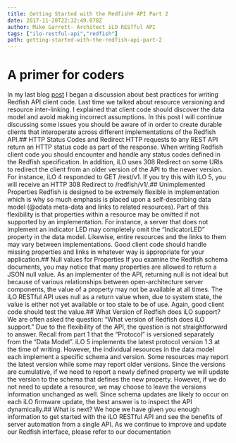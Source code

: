 ```yaml
---
title: Getting Started with the Redfish® API Part 2
date: 2017-11-20T22:32:49.078Z
author: Mike Garrett- Architect iLO RESTful API 
tags: ["ilo-restful-api","redfish"]
path: getting-started-with-the-redfish-api-part-2
---
```

# **A primer for coders**

In my last blog [post](/blog/getting-started-with-ilo-restful-api-redfish-api-conformance) I began a discussion about best practices for writing Redfish API client code.  Last time we talked about resource versioning and resource inter-linking.  I explained that client code should discover the data model and avoid making incorrect assumptions.  In this post I will continue discussing some issues you should be aware of in order to create durable clients that interoperate across different implementations of the Redfish API.## HTTP Status Codes and Redirect
HTTP requests to any REST API return an HTTP status code as part of the response.  When writing Redfish client code you should encounter and handle any status codes defined in the Redfish specification.  In addition, iLO uses 308 Redirect on some URIs to redirect the client from an older version of the API to the newer version.  For instance, iLO 4 responded to GET /rest/v1.  If you try this with iLO 5, you will receive an HTTP 308 Redirect to /redfish/v1/.## Unimplemented Properties
Redfish is designed to be extremely flexible in implementation which is why so much emphasis is placed upon a self-describing data model (@odata meta-data and links to related resources).  Part of this flexibility is that properties within a resource may be omitted if not supported by an implementation.  For instance, a server that does not implement an indicator LED may completely omit the “IndicatorLED” property in the data model.  Likewise, entire resources and the links to them may vary between implementations.  Good client code should handle missing properties and links in whatever way is appropriate for your application.## Null values for Properties
If you examine the Redfish schema documents, you may notice that many properties are allowed to return a JSON null value.  As an implementer of the API, returning null is not ideal but because of various relationships between open-architecture server components, the value of a property may not be available at all times.  The iLO RESTful API  uses null as a return value when, due to system state, the value is either not yet available or too stale to be of use.  Again, good client code should test the value.## What Version of Redfish does iLO support?
We are often asked the question:  “What version of Redfish does iLO support.”  Due to the flexibility of the API, the question is not straightforward to answer.  Recall from part 1 that the “Protocol” is versioned separately from the “Data Model”.  iLO 5 implements the latest protocol version 1.3 at the time of writing.  However, the individual resources in the data model each implement a specific schema and version.  Some resources may report the latest version while some may report older versions.  Since the versions are cumulative, if we need to report a newly defined property we will update the version to the schema that defines the new property.  However, if we do not need to update a resource, we may choose to leave the versions information unchanged as well.  Since schema updates are likely to occur on each iLO firmware update, the best answer is to inspect the API dynamically.## What is next?
We hope we have given you enough information to get started with the iLO RESTful API and see the benefits of server automation from a single API. As we continue to improve and update our Redfish interface, please refer to our documentation 